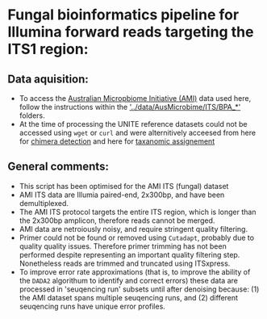 # Fungal bioinformatics pipeline for Illumina forward reads targeting the ITS1 region:

## Data aquisition:
 - To access the [Australian Micropbiome Initiative (AMI)](https://data.bioplatforms.com/organization/about/australian-microbiome-initiative) data used here, follow the instructions within the ['../data/AusMicrobime/ITS/BPA_*'](https://github.com/LukeLikesDirt/MycorrhizasAustralianForests/tree/main/data/AusMicrobiome/ITS) folders.
 - At the time of processing the UNITE reference datasets could not be accessed using `wget` or `curl` and were alternitively acceesed from here for [chimera detection](https://dx.doi.org/10.15156/BIO/2483933) and here for [taxanomic assignement](https://dx.doi.org/10.15156/BIO/2938069)

 ## General comments:
 - This script has been optimised for the AMI ITS (fungal) dataset
 - AMI ITS data are Illumia paired-end, 2x300bp, and have been demultiplexed.
 - The AMI ITS protocol targets the entire ITS region, which is longer than the 2x300bp amplicon, therefore reads cannot be merged.
 - AMI data are netroiously noisy, and require stringent quality filtering.
 - Primer could not be found or removed using `Cutadapt`, probably due to quality quality issues. Therefore primer trimming has not been performed despite representing an important quality filtering step. Nonetheless reads are trimmed and truncated using ITSxpress.
 - To improve error rate approximations (that is, to improve the ability of the `DADA2` algorithum to identify and correct errors) these data are processed in 'seuqencing run' subsets until after denoising because: (1) the AMI dataset spans multiple seuqencing runs, and (2) different seuqencing runs have unique error profiles.
